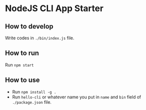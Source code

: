 # NodeJS CLI App Starter

## How to develop

Write codes in `./bin/index.js` file.

## How to run

Run `npm start`

## How to use

- Run `npm install -g .`
- Run `hello-cli` or whatever name you put in `name` and `bin` field of `./package.json` file.